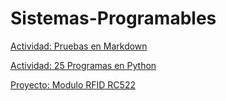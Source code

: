 # Sistemas-Programables

[Actividad: Pruebas en Markdown](./PruebaImagenes.md)

[Actividad: 25 Programas en Python](./25programas.md)

[Proyecto: Modulo RFID RC522](./rfid)
